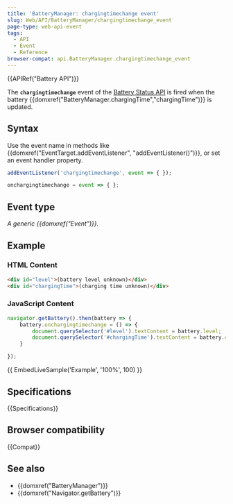 ```yaml
---
title: 'BatteryManager: chargingtimechange event'
slug: Web/API/BatteryManager/chargingtimechange_event
page-type: web-api-event
tags:
  - API
  - Event
  - Reference
browser-compat: api.BatteryManager.chargingtimechange_event
---
```

{{APIRef("Battery API")}}

The **`chargingtimechange`** event of the [Battery Status API](/en-US/docs/Web/API/Battery_Status_API) is fired when the battery {{domxref("BatteryManager.chargingTime","chargingTime")}} is updated.

## Syntax

Use the event name in methods like {{domxref("EventTarget.addEventListener", "addEventListener()")}}, or set an event handler property.

```js
addEventListener('chargingtimechange', event => { });

onchargingtimechange = event => { };
```

## Event type

_A generic {{domxref("Event")}}._

## Example

### HTML Content

```html
<div id="level">(battery level unknown)</div>
<div id="chargingTime">(charging time unknown)</div>
```

### JavaScript Content

```js
navigator.getBattery().then(battery => {
    battery.onchargingtimechange = () => {
        document.querySelector('#level').textContent = battery.level;
        document.querySelector('#chargingTime').textContent = battery.chargingTime;
    }

});
```

{{ EmbedLiveSample('Example', '100%', 100) }}

## Specifications

{{Specifications}}

## Browser compatibility

{{Compat}}

## See also

- {{domxref("BatteryManager")}}
- {{domxref("Navigator.getBattery")}}
